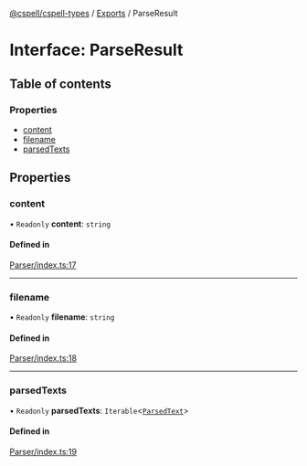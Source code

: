 [@cspell/cspell-types](../README.md) / [Exports](../modules.md) / ParseResult

# Interface: ParseResult

## Table of contents

### Properties

- [content](ParseResult.md#content)
- [filename](ParseResult.md#filename)
- [parsedTexts](ParseResult.md#parsedtexts)

## Properties

### content

• `Readonly` **content**: `string`

#### Defined in

[Parser/index.ts:17](https://github.com/streetsidesoftware/cspell/blob/c69f8c4/packages/cspell-types/src/Parser/index.ts#L17)

___

### filename

• `Readonly` **filename**: `string`

#### Defined in

[Parser/index.ts:18](https://github.com/streetsidesoftware/cspell/blob/c69f8c4/packages/cspell-types/src/Parser/index.ts#L18)

___

### parsedTexts

• `Readonly` **parsedTexts**: `Iterable`<[`ParsedText`](ParsedText.md)\>

#### Defined in

[Parser/index.ts:19](https://github.com/streetsidesoftware/cspell/blob/c69f8c4/packages/cspell-types/src/Parser/index.ts#L19)

